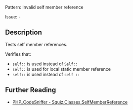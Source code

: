 Pattern: Invalid self member reference

Issue: -

## Description

Tests self member references.

Verifies that:
- `self::` is used instead of `Self::`
- `self::` is used for local static member reference
- `self::` is used instead of `self ::`

## Further Reading

* [PHP_CodeSniffer - Squiz.Classes.SelfMemberReference](https://github.com/squizlabs/PHP_CodeSniffer/blob/master/src/Standards/Squiz/Sniffs/Classes/SelfMemberReferenceSniff.php)